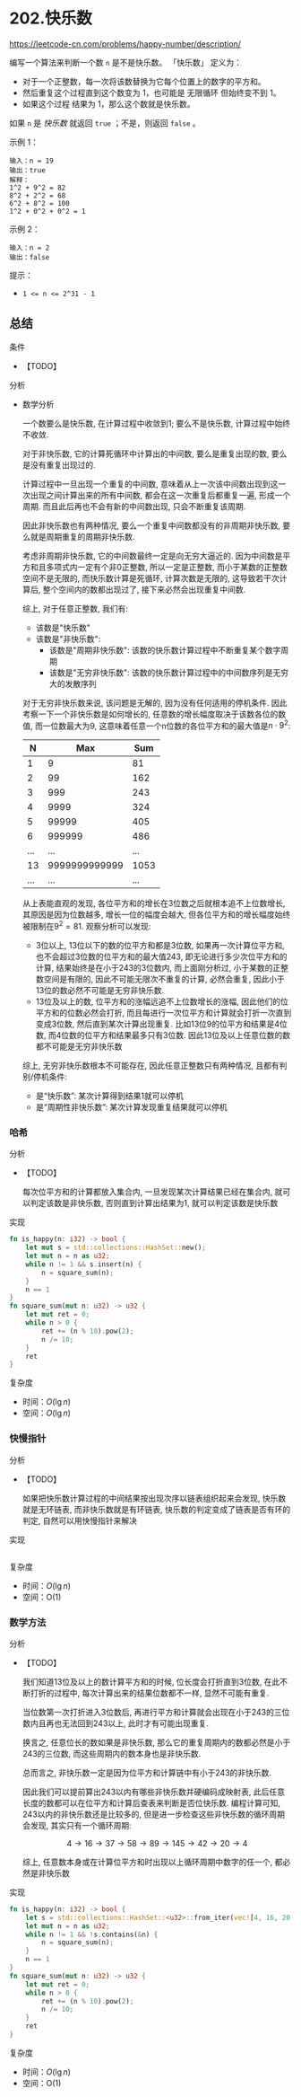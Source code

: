 # 202.快乐数

<https://leetcode-cn.com/problems/happy-number/description/>

编写一个算法来判断一个数 `n` 是不是快乐数。
「快乐数」 定义为：

- 对于一个正整数，每一次将该数替换为它每个位置上的数字的平方和。
- 然后重复这个过程直到这个数变为 1，也可能是 无限循环 但始终变不到 1。
- 如果这个过程 结果为 1，那么这个数就是快乐数。

如果 `n` 是 *快乐数* 就返回 `true` ；不是，则返回 `false` 。

示例 1：

```text
输入：n = 19
输出：true
解释：
1^2 + 9^2 = 82
8^2 + 2^2 = 68
6^2 + 8^2 = 100
1^2 + 0^2 + 0^2 = 1
```

示例 2：

```text
输入：n = 2
输出：false
```

提示：

- `1 <= n <= 2^31 - 1`

## 总结

条件

- 【TODO】

分析

- 数学分析

  一个数要么是快乐数, 在计算过程中收敛到1; 要么不是快乐数, 计算过程中始终不收敛.

  对于非快乐数, 它的计算死循环中计算出的中间数, 要么是重复出现的数, 要么是没有重复出现过的.

  计算过程中一旦出现一个重复的中间数, 意味着从上一次该中间数出现到这一次出现之间计算出来的所有中间数, 都会在这一次重复后都重复一遍, 形成一个周期. 而且此后再也不会有新的中间数出现, 只会不断重复该周期.

  因此非快乐数也有两种情况, 要么一个重复中间数都没有的非周期非快乐数, 要么就是周期重复的周期非快乐数.

  考虑非周期非快乐数, 它的中间数最终一定是向无穷大逼近的. 因为中间数是平方和且多项式内一定有个非0正整数, 所以一定是正整数, 而小于某数的正整数空间不是无限的, 而快乐数计算是死循环, 计算次数是无限的, 这导致若干次计算后, 整个空间内的数都出现过了, 接下来必然会出现重复中间数.

  综上, 对于任意正整数, 我们有:

  - 该数是"快乐数"
  - 该数是"非快乐数":
    - 该数是"周期非快乐数": 该数的快乐数计算过程中不断重复某个数字周期
    - 该数是"无穷非快乐数": 该数的快乐数计算过程中的中间数序列是无穷大的发散序列

  对于无穷非快乐数来说, 该问题是无解的, 因为没有任何适用的停机条件. 因此考察一下一个非快乐数是如何增长的, 任意数的增长幅度取决于该数各位的数值, 而一位数最大为9, 这意味着任意一个n位数的各位平方和的最大值是$n \cdot 9^2$:

  | N   | Max           | Sum  |
  | --- | ------------- | ---- |
  | 1   | 9             | 81   |
  | 2   | 99            | 162  |
  | 3   | 999           | 243  |
  | 4   | 9999          | 324  |
  | 5   | 99999         | 405  |
  | 6   | 999999        | 486  |
  | ... | ...           | ...  |
  | 13  | 9999999999999 | 1053 |
  | ... | ...           | ...  |

  从上表能直观的发现, 各位平方和的增长在3位数之后就根本追不上位数增长, 其原因是因为位数越多, 增长一位的幅度会越大, 但各位平方和的增长幅度始终被限制在$9^2=81$. 观察分析可以发现:

  - 3位以上, 13位以下的数的位平方和都是3位数, 如果再一次计算位平方和, 也不会超过3位数的位平方和的最大值243, 即无论进行多少次位平方和的计算, 结果始终是在小于243的3位数内, 而上面刚分析过, 小于某数的正整数空间是有限的, 因此不可能无限次不重复的计算, 必然会重复, 因此小于13位的数必然不可能是无穷非快乐数.
  - 13位及以上的数, 位平方和的涨幅远追不上位数增长的涨幅, 因此他们的位平方和的位数必然会打折, 而且每进行一次位平方和计算就会打折一次直到变成3位数, 然后直到某次计算出现重复. 比如13位9的位平方和结果是4位数, 而4位数的位平方和结果最多只有3位数. 因此13位及以上任意位数的数都不可能是无穷非快乐数

  综上, 无穷非快乐数根本不可能存在, 因此任意正整数只有两种情况, 且都有判别/停机条件:

  - 是“快乐数”: 某次计算得到结果1就可以停机
  - 是“周期性非快乐数”: 某次计算发现重复结果就可以停机

### 哈希

分析

- 【TODO】

  每次位平方和的计算都放入集合内, 一旦发现某次计算结果已经在集合内, 就可以判定该数是非快乐数, 否则直到计算出结果为1, 就可以判定该数是快乐数

实现

```rust
fn is_happy(n: i32) -> bool {
    let mut s = std::collections::HashSet::new();
    let mut n = n as u32;
    while n != 1 && s.insert(n) {
        n = square_sum(n);
    }
    n == 1
}
fn square_sum(mut n: u32) -> u32 {
    let mut ret = 0;
    while n > 0 {
        ret += (n % 10).pow(2);
        n /= 10;
    }
    ret
}
```

复杂度

- 时间：$O(\lg{n})$
- 空间：$O(\lg{n})$

### 快慢指针

分析

- 【TODO】

  如果把快乐数计算过程的中间结果按出现次序以链表组织起来会发现, 快乐数就是无环链表, 而非快乐数就是有环链表, 快乐数的判定变成了链表是否有环的判定, 自然可以用快慢指针来解决

实现

```TODO
```

复杂度

- 时间：$O(\lg{n})$
- 空间：O(1)

### 数学方法

分析

- 【TODO】

  我们知道13位及以上的数计算平方和的时候, 位长度会打折直到3位数, 在此不断打折的过程中, 每次计算出来的结果位数都不一样, 显然不可能有重复.

  当位数第一次打折进入3位数后, 再进行平方和计算就会出现在小于243的三位数内且再也无法回到243以上, 此时才有可能出现重复.

  换言之, 任意位长的数如果是非快乐数, 那么它的重复周期内的数都必然是小于243的三位数, 而这些周期内的数本身也是非快乐数.

  总而言之, 非快乐数一定是因为位平方和计算链中有小于243的非快乐数.

  因此我们可以提前算出243以内有哪些非快乐数并硬编码成映射表, 此后任意长度的数都可以在位平方和计算后查表来判断是否位快乐数. 编程计算可知, 243以内的非快乐数还是比较多的, 但是进一步检查这些非快乐数的循环周期会发现, 其实只有一个循环周期:

  $$
  4 \rightarrow 16 \rightarrow 37 \rightarrow 58 \rightarrow 89 \rightarrow 145 \rightarrow 42 \rightarrow 20 \rightarrow 4
  $$

  综上, 任意数本身或在计算位平方和时出现以上循环周期中数字的任一个, 都必然是非快乐数

实现

```rust
fn is_happy(n: i32) -> bool {
    let s = std::collections::HashSet::<u32>::from_iter(vec![4, 16, 20, 37, 42, 58, 89, 145]);
    let mut n = n as u32;
    while n != 1 && !s.contains(&n) {
        n = square_sum(n);
    }
    n == 1
}
fn square_sum(mut n: u32) -> u32 {
    let mut ret = 0;
    while n > 0 {
        ret += (n % 10).pow(2);
        n /= 10;
    }
    ret
}
```

复杂度

- 时间：$O(\lg{n})$
- 空间：O(1)
